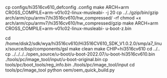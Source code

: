 cp configs/hi3516cv610_defconfig .config
make ARCH=arm CROSS_COMPILE=arm-v01c02-linux-musleabi- -j 20
cp ../../gzip/bin/gzip arch/arm/cpu/armv7/hi3516cv610/hw_compressed/ -rf
chmod +x arch/arm/cpu/armv7/hi3516cv610/hw_compressed/gzip
make ARCH=arm CROSS_COMPILE=arm-v01c02-linux-musleabi- u-boot-z.bin


cd /home/disk2/sdk/wya/hi3516cv610/Hi3516CV610_SDK_V1.0.2.0/smp/a7_linux/source/bsp/components/gsl
make clean
make CHIP=hi3516cv610
cd ../..
cp ../../../../open_source/u-boot/u-boot-2022.07/u-boot-hi3516cv610.bin ./tools/pc/image_tool/input/u-boot-original.bin
cp tools/pc/boot_tools/reg_info.bin ./tools/pc/image_tool/input
cd tools/pc/image_tool
python oem/oem_quick_build.py
